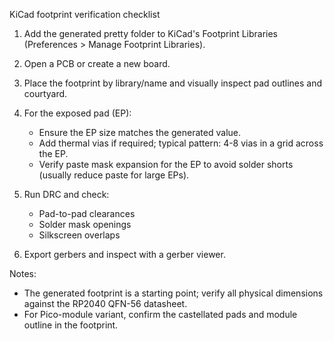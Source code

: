 KiCad footprint verification checklist

1) Add the generated pretty folder to KiCad's Footprint Libraries (Preferences > Manage Footprint Libraries).

2) Open a PCB or create a new board.

3) Place the footprint by library/name and visually inspect pad outlines and courtyard.

4) For the exposed pad (EP):
   - Ensure the EP size matches the generated value.
   - Add thermal vias if required; typical pattern: 4-8 vias in a grid across the EP.
   - Verify paste mask expansion for the EP to avoid solder shorts (usually reduce paste for large EPs).

5) Run DRC and check:
   - Pad-to-pad clearances
   - Solder mask openings
   - Silkscreen overlaps

6) Export gerbers and inspect with a gerber viewer.

Notes:
- The generated footprint is a starting point; verify all physical dimensions against the RP2040 QFN-56 datasheet.
- For Pico-module variant, confirm the castellated pads and module outline in the footprint.

